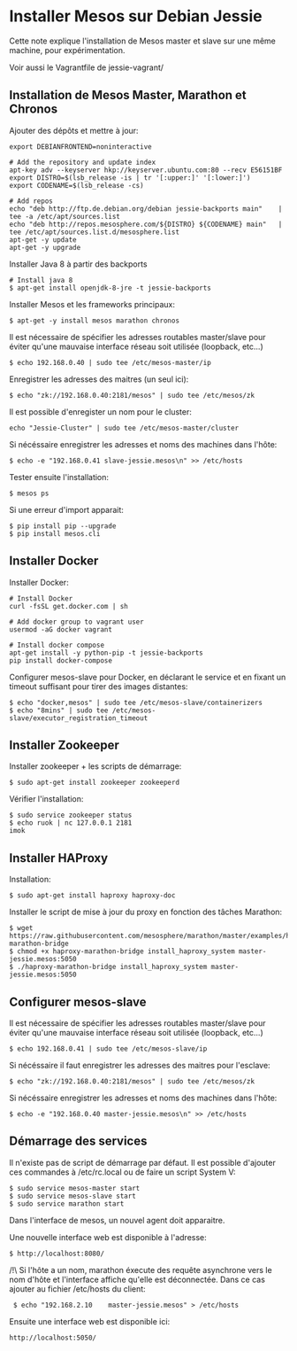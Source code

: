 # Installer Mesos sur Debian Jessie

Cette note explique l'installation de Mesos master et slave sur une même machine, pour expérimentation.

Voir aussi le Vagrantfile de jessie-vagrant/

## Installation de Mesos Master, Marathon et Chronos

Ajouter des dépôts et mettre à jour: 

    export DEBIANFRONTEND=noninteractive

    # Add the repository and update index
    apt-key adv --keyserver hkp://keyserver.ubuntu.com:80 --recv E56151BF
    export DISTRO=$(lsb_release -is | tr '[:upper:]' '[:lower:]')
    export CODENAME=$(lsb_release -cs)

    # Add repos
    echo "deb http://ftp.de.debian.org/debian jessie-backports main"    | tee -a /etc/apt/sources.list
    echo "deb http://repos.mesosphere.com/${DISTRO} ${CODENAME} main"   | tee /etc/apt/sources.list.d/mesosphere.list
    apt-get -y update
    apt-get -y upgrade

Installer Java 8 à partir des backports 

    # Install java 8
    $ apt-get install openjdk-8-jre -t jessie-backports

Installer Mesos et les frameworks principaux:

    $ apt-get -y install mesos marathon chronos 
    
Il est nécessaire de spécifier les adresses routables master/slave pour éviter qu'une mauvaise interface 
réseau soit utilisée (loopback, etc...)  
    
    $ echo 192.168.0.40 | sudo tee /etc/mesos-master/ip
    
Enregistrer les adresses des maitres (un seul ici):
      
    $ echo "zk://192.168.0.40:2181/mesos" | sudo tee /etc/mesos/zk
    
Il est possible d'enregister un nom pour le cluster:

    echo "Jessie-Cluster" | sudo tee /etc/mesos-master/cluster

Si nécéssaire enregistrer les adresses et noms des machines dans l'hôte:
  
    $ echo -e "192.168.0.41 slave-jessie.mesos\n" >> /etc/hosts

Tester ensuite l'installation:

    $ mesos ps
    
Si une erreur d'import apparait:

    $ pip install pip --upgrade
    $ pip install mesos.cli

## Installer Docker

Installer Docker:

    # Install Docker
    curl -fsSL get.docker.com | sh

    # Add docker group to vagrant user
    usermod -aG docker vagrant

    # Install docker compose
    apt-get install -y python-pip -t jessie-backports
    pip install docker-compose

Configurer mesos-slave pour Docker, en déclarant le service et en fixant un timeout suffisant pour
tirer des images distantes:

    $ echo "docker,mesos" | sudo tee /etc/mesos-slave/containerizers
    $ echo "8mins" | sudo tee /etc/mesos-slave/executor_registration_timeout

## Installer Zookeeper

Installer zookeeper + les scripts de démarrage:

    $ sudo apt-get install zookeeper zookeeperd
    
Vérifier l'installation:
    
    $ sudo service zookeeper status
    $ echo ruok | nc 127.0.0.1 2181
    imok    

## Installer HAProxy

Installation:

    $ sudo apt-get install haproxy haproxy-doc
    
Installer le script de mise à jour du proxy en fonction des tâches Marathon:

    $ wget https://raw.githubusercontent.com/mesosphere/marathon/master/examples/haproxy-marathon-bridge
    $ chmod +x haproxy-marathon-bridge install_haproxy_system master-jessie.mesos:5050
    $ ./haproxy-marathon-bridge install_haproxy_system master-jessie.mesos:5050

## Configurer mesos-slave

Il est nécessaire de spécifier les adresses routables master/slave pour éviter qu'une mauvaise interface 
réseau soit utilisée (loopback, etc...)  
    
    $ echo 192.168.0.41 | sudo tee /etc/mesos-slave/ip

Si nécéssaire il faut enregistrer les adresses des maitres pour l'esclave:
  
    $ echo "zk://192.168.0.40:2181/mesos" | sudo tee /etc/mesos/zk

Si nécéssaire enregistrer les adresses et noms des machines dans l'hôte:
  
    $ echo -e "192.168.0.40 master-jessie.mesos\n" >> /etc/hosts


## Démarrage des services

Il n'existe pas de script de démarrage par défaut. Il est possible d'ajouter ces 
commandes à /etc/rc.local ou de faire un script System V:

    $ sudo service mesos-master start
    $ sudo service mesos-slave start
    $ sudo service marathon start
       
Dans l'interface de mesos, un nouvel agent doit apparaitre.

Une nouvelle interface web est disponible à l'adresse:

    $ http://localhost:8080/
    
/!\ Si l'hôte a un nom, marathon éxecute des requête asynchrone vers le nom d'hôte et 
l'interface affiche qu'elle est déconnectée. Dans ce cas ajouter au fichier 
 /etc/hosts du client:
 
     $ echo "192.168.2.10    master-jessie.mesos" > /etc/hosts    

Ensuite une interface web est disponible ici:

    http://localhost:5050/
    